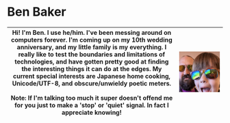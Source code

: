 # Ben Baker
| Hi!  I'm Ben.  I use he/him.  I've been messing around on computers forever.  I'm coming up on my 10th wedding anniversary, and my little family is my everything.  I really like to test the boundaries and limitations of technologies, and have gotten pretty good at finding the interesting things it can do at the edges.  My current special interests are Japanese home cooking, Unicode/UTF-8, and obscure/unwieldy poetic meters. <br/><br/> Note: If I'm talking too much it super doesn't offend me for you just to make a 'stop' or 'quiet' signal.  In fact I appreciate knowing! | <img src="./BB-profile-1800px.jpg" width="100%" />|
| --- | --- |
